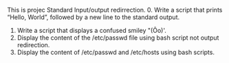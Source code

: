 This is projec Standard Input/output redirrection.
0. Write a script that prints “Hello, World”, followed by a new line to the standard output.
1. Write a script that displays a confused smiley "(Ôo)'. 
2. Display the content of the /etc/passwd file using bash script not output redirection.
3. Display the content of /etc/passwd and /etc/hosts using bash scripts.
